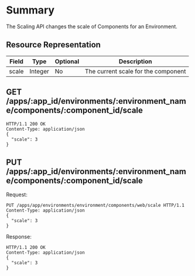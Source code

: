 # Summary

The Scaling API changes the scale of Components for an Environment.

## Resource Representation
Field | Type    | Optional | Description
------|---------|----------|------------
scale | Integer | No       | The current scale for the component

## GET /apps/:app_id/environments/:environment_name/components/:component_id/scale

```http
HTTP/1.1 200 OK
Content-Type: application/json
{
  "scale": 3
}
```

## PUT /apps/:app_id/environments/:environment_name/components/:component_id/scale

Request:

```http
PUT /apps/app/environments/environment/components/web/scale HTTP/1.1
Content-Type: application/json
{
  "scale": 3
}
```

Response:

```http
HTTP/1.1 200 OK
Content-Type: application/json
{
  "scale": 3
}
```
